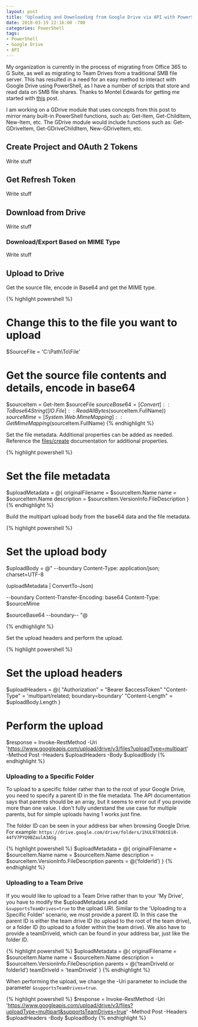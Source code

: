 ```yaml
---
layout: post
title: "Uploading and Downloading from Google Drive via API with PowerShell and OAuth 2"
date: 2018-03-19 22:16:00 -700
categories: PowerShell
tags:
- PowerShell
- Google Drive
- API
---
```


My organization is currently in the process of migrating from Office 365 to G Suite, as well as migrating to Team Drives from a traditional SMB file server. This has resulted in a need for an easy method to interact with Google Drive using PowerShell, as I have a number of scripts that store and read data on SMB file shares. Thanks to Montel Edwards for getting me started
with <a href="https://monteledwards.com/2017/03/05/powershell-oauth-downloadinguploading-to-google-drive-via-drive-api/">this</a> post.

I am working on a GDrive module that uses concepts from this post to mirror many built-in
PowerShell functions, such as: Get-Item, Get-ChildItem, New-Item, etc. The GDrive module would include functions such as: Get-GDriveItem, Get-GDriveChildItem, New-GDriveItem, etc.

## Create Project and OAuth 2 Tokens

Write stuff

## Get Refresh Token

Write stuff

## Download from Drive

Write stuff

### Download/Export Based on MIME Type

Write stuff

## Upload to Drive

Get the source file, encode in Base64 and get the MIME type.

{% highlight powershell %}
# Change this to the file you want to upload
$SourceFile = 'C:\Path\To\File'

# Get the source file contents and details, encode in base64
$sourceItem = Get-Item $sourceFile
$sourceBase64 = [Convert]::ToBase64String([IO.File]::ReadAllBytes($sourceItem.FullName))
$sourceMime = [System.Web.MimeMapping]::GetMimeMapping($sourceItem.FullName)
{% endhighlight %}

Set the file metadata. Additional properties can be added as needed. Reference the <a href="https://developers.google.com/drive/v3/reference/files/create#request-body">files/create</a>
documentation for additional properties.

{% highlight powershell %}

# Set the file metadata
$uploadMetadata = @{
    originalFilename = $sourceItem.Name
    name = $sourceItem.Name
    description = $sourceItem.VersionInfo.FileDescription
}
{% endhighlight %}

Build the multipart upload body from the base64 data and the file metadata.

{% highlight powershell %}
# Set the upload body
$uploadBody = @"
--boundary
Content-Type: application/json; charset=UTF-8

$($uploadMetadata | ConvertTo-Json)

--boundary
Content-Transfer-Encoding: base64
Content-Type: $sourceMime

$sourceBase64
--boundary--
"@

{% endhighlight %}

Set the upload headers and perform the upload.

{% highlight powershell %}
# Set the upload headers
$uploadHeaders = @{
    "Authorization" = "Bearer $accessToken"
    "Content-Type" = 'multipart/related; boundary=boundary'
    "Content-Length" = $uploadBody.Length
}
# Perform the upload
$response = Invoke-RestMethod -Uri 'https://www.googleapis.com/upload/drive/v3/files?uploadType=multipart' -Method Post -Headers $uploadHeaders -Body $uploadBody
{% endhighlight %}

### Uploading to a Specific Folder

To upload to a specific folder rather than to the root of your Google Drive, you need to specify a parent ID in the file metadata.
The API documentation says that parents should be an array, but it seems to error out if you provide more than one value. I don't
fully understand the use case for multiple parents, but for simple uploads having 1 works just fine.  

The folder ID can be seen in your address bar when browsing Google Drive. For example: `https://drive.google.com/drive/folders/1hUL97Xd6tEiR-44fV7PYQ9BZaulA3ASg`

{% highlight powershell %}
$uploadMetadata = @{
    originalFilename = $sourceItem.Name
    name = $sourceItem.Name
    description = $sourceItem.VersionInfo.FileDescription
    parents = @(‘folderId’)
}
{% endhighlight %}

### Uploading to a Team Drive

If you would like to upload to a Team Drive rather than to your 'My Drive', you have to modify the $uploadMetadata and add `&supportsTeamDrives=true` to the upload URI. Similar to the 'Uploading to a Specific Folder'
scenario, we must provide a parent ID. In this case the parent ID is either the team drive ID (to upload to the root of the team drive), or a folder ID (to upload to a folder within the team drive). We also have to
provide a teamDriveId, which can be found in your address bar, just like the folder ID.

{% highlight powershell %}
$uploadMetadata = @{
    originalFilename = $sourceItem.Name
    name = $sourceItem.Name
    description = $sourceItem.VersionInfo.FileDescription
    parents = @(‘teamDriveId or folderId’)
    teamDriveId = ‘teamDriveId’
}
{% endhighlight %}

When performing the upload, we change the -Uri parameter to include the parameter `&supportsTeamDrives=true`.

{% highlight powershell %}
$response = Invoke-RestMethod -Uri 'https://www.googleapis.com/upload/drive/v3/files?uploadType=multipart&supportsTeamDrives=true' -Method Post -Headers $uploadHeaders -Body $uploadBody
{% endhighlight %}
